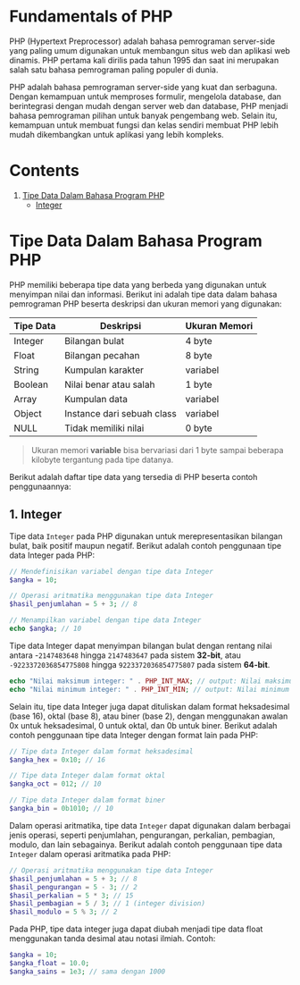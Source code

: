 # Fundamentals of PHP
PHP (Hypertext Preprocessor) adalah bahasa pemrograman server-side yang paling umum digunakan untuk membangun situs web dan aplikasi web dinamis. PHP pertama kali dirilis pada tahun 1995 dan saat ini merupakan salah satu bahasa pemrograman paling populer di dunia.

PHP adalah bahasa pemrograman server-side yang kuat dan serbaguna. Dengan kemampuan untuk memproses formulir, mengelola database, dan berintegrasi dengan mudah dengan server web dan database, PHP menjadi bahasa pemrograman pilihan untuk banyak pengembang web. Selain itu, kemampuan untuk membuat fungsi dan kelas sendiri membuat PHP lebih mudah dikembangkan untuk aplikasi yang lebih kompleks.

# Contents
1. [Tipe Data Dalam Bahasa Program PHP](#tipe-data-dalam-bahasa-program-php)
    - [Integer](#1-integer)

# Tipe Data Dalam Bahasa Program PHP
PHP memiliki beberapa tipe data yang berbeda yang digunakan untuk menyimpan nilai dan informasi. Berikut ini adalah tipe data dalam bahasa pemrograman PHP beserta deskripsi dan ukuran memori yang digunakan:

| Tipe Data | Deskripsi                  | Ukuran Memori |
|-----------|----------------------------|---------------|
| Integer   | Bilangan bulat             | 4 byte        |
| Float     | Bilangan pecahan           | 8 byte        |
| String    | Kumpulan karakter          | variabel      |
| Boolean   | Nilai benar atau salah     | 1 byte        |
| Array     | Kumpulan data              | variabel      |
| Object    | Instance dari sebuah class | variabel      |
| NULL	     | Tidak memiliki nilai       | 0 byte        |

> Ukuran memori **variable** bisa bervariasi dari 1 byte sampai beberapa kilobyte tergantung pada tipe datanya.

Berikut adalah daftar tipe data yang tersedia di PHP beserta contoh penggunaannya:

## 1. Integer
Tipe data `Integer` pada PHP digunakan untuk merepresentasikan bilangan bulat, baik positif maupun negatif. Berikut adalah
contoh penggunaan tipe data Integer pada PHP:

```php
// Mendefinisikan variabel dengan tipe data Integer
$angka = 10;

// Operasi aritmatika menggunakan tipe data Integer
$hasil_penjumlahan = 5 + 3; // 8

// Menampilkan variabel dengan tipe data Integer
echo $angka; // 10
```

Tipe data Integer dapat menyimpan bilangan bulat dengan rentang nilai antara -`2147483648` hingga `2147483647` pada 
sistem **32-bit**, atau `-9223372036854775808` hingga `9223372036854775807` pada sistem **64-bit**.

```php
echo "Nilai maksimum integer: " . PHP_INT_MAX; // output: Nilai maksimum integer: 9223372036854775807
echo "Nilai minimum integer: " . PHP_INT_MIN; // output: Nilai minimum integer: -9223372036854775808
```

Selain itu, tipe data Integer juga dapat dituliskan dalam format heksadesimal (base 16), oktal (base 8), atau biner
(base 2), dengan menggunakan awalan 0x untuk heksadesimal, 0 untuk oktal, dan 0b untuk biner. Berikut adalah contoh 
penggunaan tipe data Integer dengan format lain pada PHP:

```php
// Tipe data Integer dalam format heksadesimal
$angka_hex = 0x10; // 16

// Tipe data Integer dalam format oktal
$angka_oct = 012; // 10

// Tipe data Integer dalam format biner
$angka_bin = 0b1010; // 10
```

Dalam operasi aritmatika, tipe data `Integer` dapat digunakan dalam berbagai jenis operasi, seperti penjumlahan,
pengurangan, perkalian, pembagian, modulo, dan lain sebagainya. Berikut adalah contoh penggunaan tipe data `Integer` dalam
operasi aritmatika pada PHP:

```php
// Operasi aritmatika menggunakan tipe data Integer
$hasil_penjumlahan = 5 + 3; // 8
$hasil_pengurangan = 5 - 3; // 2
$hasil_perkalian = 5 * 3; // 15
$hasil_pembagian = 5 / 3; // 1 (integer division)
$hasil_modulo = 5 % 3; // 2
```

Pada PHP, tipe data integer juga dapat diubah menjadi tipe data float menggunakan tanda desimal atau notasi ilmiah. 
Contoh:
```php
$angka = 10;
$angka_float = 10.0;
$angka_sains = 1e3; // sama dengan 1000
```
